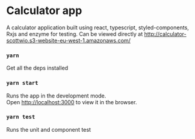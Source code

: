 # Calculator app

A calculator application built using react, typescript, styled-components, Rxjs and enzyme for testing. Can be viewed directly at http://calculator-scottwio.s3-website-eu-west-1.amazonaws.com/

### `yarn`

Get all the deps installed

### `yarn start`

Runs the app in the development mode.<br />
Open [http://localhost:3000](http://localhost:3000) to view it in the browser.

### `yarn test`

Runs the unit and component test

